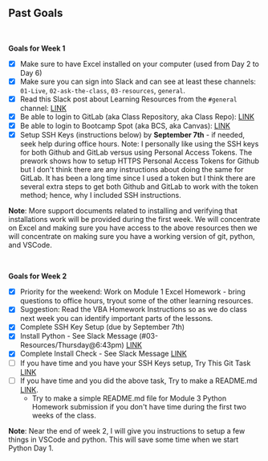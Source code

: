 ## Past Goals  

<br>

**Goals for Week 1** 
- [x] Make sure to have Excel installed on your computer (used from Day 2 to Day 6)
- [x] Make sure you can sign into Slack and can see at least these channels: `01-Live`, `02-ask-the-class`, `03-resources`, `general`.  
- [x] Read this Slack post about Learning Resources from the `#general` channel: [LINK](https://nuvirtdatapt0-isb1330.slack.com/archives/C05GJFQ645P/p1693239839682549)  
- [x] Be able to login to GitLab (aka Class Repository, aka Class Repo):  [LINK](https://git.bootcampcontent.com/) 
- [x] Be able to login to Bootcamp Spot (aka BCS, aka Canvas): [LINK](https://courses.bootcampspot.com/)
- [x] Setup SSH Keys (instructions below) by **September 7th** - if needed, seek help during office hours.  Note: I personally like using the SSH keys for both Github and GitLab versus using Personal Access Tokens.  The prework shows how to setup HTTPS Personal Access Tokens for Github but I don't think there are any instructions about doing the same for GitLab.  It has been a long time since I used a token but I think there are several extra steps to get both Github and GitLab to work with the token method; hence, why I included SSH instructions.  

**Note**:  More support documents related to installing and verifying that installations work will be provided during the first week.  We will concentrate on Excel and making sure you have access to the above resources then we will concentrate on making sure you have a working version of git, python, and VSCode.  

<br>

**Goals for Week 2**
  - [x] Priority for the weekend:  Work on Module 1 Excel Homework - bring questions to office hours, tryout some of the other learning resources.  
  - [x] Suggestion:  Read the VBA Homework Instructions so as we do class next week you can identify important parts of the lessons.
  - [x] Complete SSH Key Setup (due by September 7th)
  - [x] Install Python - See Slack Message (#03-Resources/Thursday@6:43pm) [LINK](https://nuvirtdatapt0-isb1330.slack.com/archives/C05G2UQEJBF/p1693525394844259)
  - [x] Complete Install Check - See Slack Message [LINK](https://nuvirtdatapt0-isb1330.slack.com/archives/C05G2UQEJBF/p1693280513956409)
  - [ ] If you have time and you have your SSH Keys setup, Try This Git Task [LINK](./00-Documents/git-starter.md)
  - [ ] If you have time and you did the above task, Try to make a README.md [LINK](./00-Documents/readme-guide.md).  
    * Try to make a simple README.md file for Module 3 Python Homework submission if you don't have time during the first two weeks of the class.  

  **Note**:  Near the end of week 2, I will give you instructions to setup a few things in VSCode and python.  This will save some time when we start Python Day 1.   